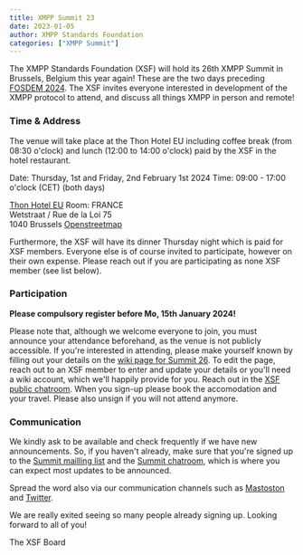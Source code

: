 ```yaml
---
title: XMPP Summit 23
date: 2023-01-05
author: XMPP Standards Foundation
categories: ["XMPP Summit"]
---
```


The XMPP Standards Foundation (XSF) will hold its 26th XMPP Summit in Brussels, Belgium this year again! These are the two days preceding [FOSDEM 2024](https://xmpp.org/2024/01/xmpp-at-fosdem-2024/).
The XSF invites everyone interested in development of the XMPP protocol to attend, and discuss all things XMPP in person and remote!

### Time & Address

The venue will take place at the Thon Hotel EU including coffee break (from 08:30 o'clock) and lunch (12:00 to 14:00 o'clock) paid by the XSF in the hotel restaurant. 

Date: Thursday, 1st and Friday, 2nd February 1st 2024
Time: 09:00 - 17:00 o'clock (CET) (both days)

[Thon Hotel EU](https://www.thonhotels.com/de/hotels/belgien/brussel/thon-hotel-eu/) 
Room: FRANCE  
Wetstraat / Rue de la Loi 75  
1040 Brussels
[Openstreetmap](https://osm.org/go/0EoS9cWe0?layers=N&m=)

Furthermore, the XSF will have its dinner Thursday night which is paid for XSF members. Everyone else is of course invited to participate, however on their own expense. Please reach out if you are participating as none XSF member (see list below).

### Participation

**Please compulsory register before Mo, 15th January 2024!**

Please note that, although we welcome everyone to join, you must announce your attendance beforehand, as the venue is not publicly accessible. If you're interested in attending, 
please make yourself known by filling out your details on the [wiki page for Summit 26](https://wiki.xmpp.org/web/Conferences/Summit_26). To edit the page, reach out to an XSF member 
to enter and update your details or you'll need a wiki account, which we'll happily provide for you. Reach out in the [XSF public chatroom](https://xmpp.org/chat#converse/room?jid=xsf@muc.xmpp.org).
When you sign-up please book the accomodation and your travel. Please also unsign if you will not attend anymore.

### Communication

We kindly ask to be available and check frequently if we have new announcements. So, if you haven't already, make sure that you're signed up to the [Summit mailling list](https://mail.jabber.org/mailman/listinfo/summit) and the [Summit chatroom](xmpp:summit@muc.xmpp.org?join), which is where you can expect most updates to be announced.

Spread the word also via our communication channels such as [Mastoston](https://fosstodon.org/@xmpp) and [Twitter](https://twitter.com/xmpp).

  
We are really exited seeing so many people already signing up. Looking forward to all of you!  
  
The XSF Board
